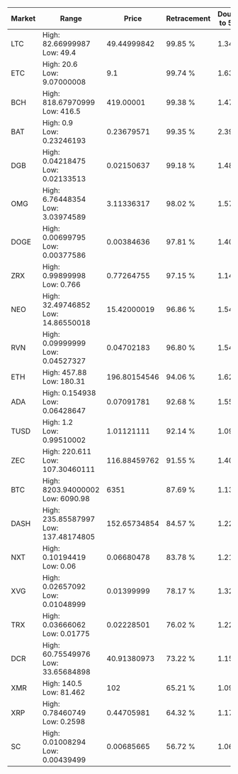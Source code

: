 | Market | Range | Price| Retracement | Doubles to 50% |
| --- | --- | --- | --- | --- |
| LTC | High: 82.66999987<br />Low: 49.4 | 49.44999842 | 99.85 % | 1.34 |
| ETC | High: 20.6<br />Low: 9.07000008 | 9.1 | 99.74 % | 1.63 |
| BCH | High: 818.67970999<br />Low: 416.5 | 419.00001 | 99.38 % | 1.47 |
| BAT | High: 0.9<br />Low: 0.23246193 | 0.23679571 | 99.35 % | 2.39 |
| DGB | High: 0.04218475<br />Low: 0.02133513 | 0.02150637 | 99.18 % | 1.48 |
| OMG | High: 6.76448354<br />Low: 3.03974589 | 3.11336317 | 98.02 % | 1.57 |
| DOGE | High: 0.00699795<br />Low: 0.00377586 | 0.00384636 | 97.81 % | 1.40 |
| ZRX | High: 0.99899998<br />Low: 0.766 | 0.77264755 | 97.15 % | 1.14 |
| NEO | High: 32.49746852<br />Low: 14.86550018 | 15.42000019 | 96.86 % | 1.54 |
| RVN | High: 0.09999999<br />Low: 0.04527327 | 0.04702183 | 96.80 % | 1.54 |
| ETH | High: 457.88<br />Low: 180.31 | 196.80154546 | 94.06 % | 1.62 |
| ADA | High: 0.154938<br />Low: 0.06428647 | 0.07091781 | 92.68 % | 1.55 |
| TUSD | High: 1.2<br />Low: 0.99510002 | 1.01121111 | 92.14 % | 1.09 |
| ZEC | High: 220.611<br />Low: 107.30460111 | 116.88459762 | 91.55 % | 1.40 |
| BTC | High: 8203.94000002<br />Low: 6090.98 | 6351 | 87.69 % | 1.13 |
| DASH | High: 235.85587997<br />Low: 137.48174805 | 152.65734854 | 84.57 % | 1.22 |
| NXT | High: 0.10194419<br />Low: 0.06 | 0.06680478 | 83.78 % | 1.21 |
| XVG | High: 0.02657092<br />Low: 0.01048999 | 0.01399999 | 78.17 % | 1.32 |
| TRX | High: 0.03666062<br />Low: 0.01775 | 0.02228501 | 76.02 % | 1.22 |
| DCR | High: 60.75549976<br />Low: 33.65684898 | 40.91380973 | 73.22 % | 1.15 |
| XMR | High: 140.5<br />Low: 81.462 | 102 | 65.21 % | 1.09 |
| XRP | High: 0.78460749<br />Low: 0.2598 | 0.44705981 | 64.32 % | 1.17 |
| SC | High: 0.01008294<br />Low: 0.00439499 | 0.00685665 | 56.72 % | 1.06 |
